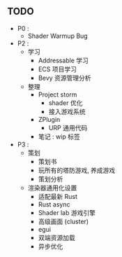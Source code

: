 
## TODO

- P0 : 
	- Shader Warmup Bug
- P2 : 
	- 学习
		- Addressable 学习
		- ECS 项目学习
		- Bevy 资源管理分析
	- 整理
		- Project storm
			- shader 优化
			- 接入游戏系统
		- ZPlugin
			- URP 通用代码
		- 笔记 : wip 标签
- P3 : 
	- 策划
		- 策划书
		- 玩所有的塔防游戏, 养成游戏
		- 策划分析
	- 渲染器通用化设置 
		- 适配最新 Rust
		- Rust async
		- Shader lab 游戏引擎
		- 高级画面 (cluster)
		- egui
		- 双端资源加载
		- 异步优化